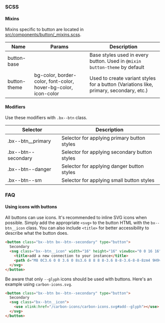 ### SCSS

#### Mixins

Mixins specific to button are located in [src/components/button/_mixins.scss]().

| Name         | Params                                                         | Description                                                                            |
|--------------|----------------------------------------------------------------|----------------------------------------------------------------------------------------|
| button-base  |                                                                | Base styles used in every button. Used in `@mixin button-theme` by default             |
| button-theme | bg-color, border-color, font-color, hover-bg-color, icon-color | Used to create variant styles for a button (Variations like, primary, secondary, etc.) |


#### Modifiers

Use these modifiers with `.bx--btn` class.

| Selector            | Description                                   |
|---------------------|-----------------------------------------------|
| .bx--btn__primary   | Selector for applying primary button styles   |
| .bx--btn--secondary | Selector for applying secondary button styles |
| .bx--btn--danger    | Selector for applying danger button styles    |
| .bx--btn--sm        | Selector for applying small button styles     |


### FAQ

#### Using icons with buttons

All buttons can use icons. It's recommended to inline SVG icons when possible.
Simply add the appropriate `<svg>` to the button HTML with the `bx--btn__icon` class.
You can also include `<title>` for better accessibility to describe what the button does.

```html
<button class="bx--btn bx--btn--secondary" type="button">
  Secondary
  <svg class="bx--btn__icon" width="16" height="16" viewBox="0 0 16 16" fill-rule="evenodd">
    <title>add a new connection to your instance</title>
    <path d="M8 0C3.6 0 0 3.6 0 8s3.6 8 8 8 8-3.6 8-8-3.6-8-8-8zm4 9H9v3H7V9H4V7h3V4h2v3h3v2z"></path>
  </svg>
</button>
```

Be aware that only `--glyph` icons should be used with buttons.
Here's an example using `carbon-icons.svg`.

```html
<button class="bx--btn bx--btn--secondary" type="button">
  Secondary
  <svg class="bx--btn__icon">
    <use xlink:href="/carbon-icons/carbon-icons.svg#add--glyph"></use>
  </svg>
</button>
```
